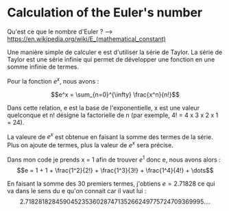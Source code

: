 # Calculation of the Euler's number

Qu'est ce que le nombre d'Euler ? 
    --> https://en.wikipedia.org/wiki/E_(mathematical_constant)

Une manière simple de calculer e est d'utiliser la série de Taylor.
La série de Taylor est une série infinie qui permet de développer une fonction en une somme infinie de termes. 

Pour la fonction $e^x$, nous avons :

$$e^x = \sum_{n=0}^{\infty} \frac{x^n}{n!}$$

Dans cette relation, e est la base de l'exponentielle, x est une valeur quelconque et n! désigne la factorielle de n (par exemple, 4! = 4 x 3 x 2 x 1 = 24). <br>

La valeure de $e^x$ est obtenue en faisant la somme des termes de la série. Plus on ajoute de termes, plus la valeur de $e^x$ sera précise.

Dans mon code je prends x = 1 afin de trouver $e^1$ donc e, nous avons alors : 
$$e = 1 + 1 + \frac{1^2}{2!} + \frac{1^3}{3!} + \frac{1^4}{4!} + \dots$$

En faisant la somme des 30 premiers termes, j'obtiens $e = 2.71828$ ce qui va dans le sens du e qu'on connait car il vaut lui : $$2.71828182845904523536028747135266249775724709369995.... $$

